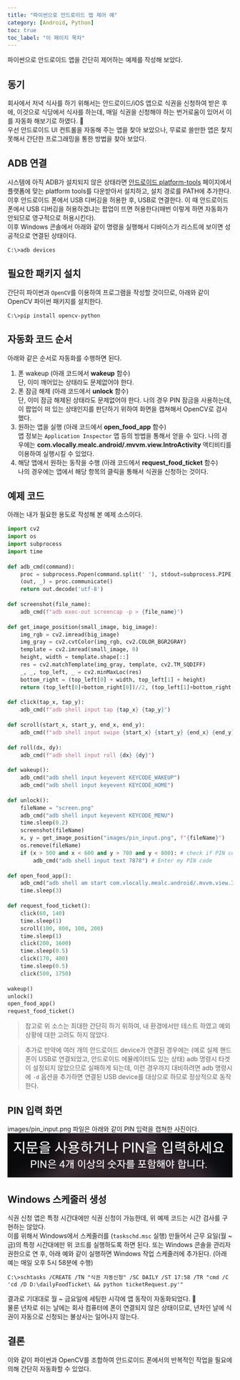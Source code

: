 ```yaml
---
title: "파이썬으로 안드로이드 앱 제어 예"
category: [Android, Python]
toc: true
toc_label: "이 페이지 목차"
---
```


파이썬으로 안드로이드 앱을 간단히 제어하는 예제를 작성해 보았다.

## 동기
회사에서 저녁 식사를 하기 위해서는 안드로이드/iOS 앱으로 식권을 신청하여 받은 후에, 이것으로 식당에서 식사를 하는데, 매일 식권을 신청해야 하는 번거로움이 있어서 이를 자동화 해보기로 하였다. 🤥  
우선 안드로이드 UI 컨트롤을 자동해 주는 앱을 찾아 보았으나, 무료로 쓸만한 앱은 찾지 못해서 간단한 프로그래밍을 통한 방법을 찾아 보았다.

## ADB 연결
시스템에 아직 ADB가 설치되지 않은 상태라면 [안드로이드 platform-tools](https://developer.android.com/studio/releases/platform-tools) 페이지에서 플랫폼에 맞는 platform tools를 다운받아서 설치하고, 설치 경로를 PATH에 추가한다.  
이후 안드로이드 폰에서 USB 디버깅을 허용한 후, USB로 연결한다. 이 때 안드로이드 폰에서 USB 디버깅을 허용하겠냐는 팝업이 뜨면 허용한다(매번 이렇게 하면 자동화가 안되므로 영구적으로 허용시킨다).  
이후 Windows 콘솔에서 아래와 같이 명령을 실행해서 디바이스가 리스트에 보이면 성공적으로 연결된 상태이다.
```batch
C:\>adb devices
```

## 필요한 패키지 설치
간단히 파이썬과 `OpenCV`를 이용하여 프로그램을 작성할 것이므로, 아래와 같이 OpenCV 파이썬 패키지를 설치한다.
```batch
C:\>pip install opencv-python
```

## 자동화 코드 순서
아래와 같은 순서로 자동화를 수행하면 된다.
1. 폰 wakeup (아래 코드에서 **wakeup** 함수)  
단, 이미 깨어있는 상태라도 문제없어야 한다.
1. 폰 잠금 해제 (아래 코드에서 **unlock** 함수)  
단, 이미 잠금 해제된 상태라도 문제없어야 한다. 나의 경우 PIN 잠금을 사용하는데, 이 팝업이 떠 있는 상태인지를 판단하기 위하여 화면을 캡쳐해서 OpenCV로 검사했다.
1. 원하는 앱을 실행 (아래 코드에서 **open_food_app** 함수)  
앱 정보는 `Application Inspector` 앱 등의 방법을 통해서 얻을 수 있다. 나의 경우에는 **com.vlocally.mealc.android/.mvvm.view.IntroActivity** 액티비티를 이용하여 실행시킬 수 있었다.
1. 해당 앱에서 원하는 동작을 수행 (아래 코드에서 **request_food_ticket** 함수)  
나의 경우에는 앱에서 해당 항목의 클릭을 통해서 식권을 신청하는 것이다.

## 예제 코드
아래는 내가 필요한 용도로 작성해 본 예제 소스이다.
```python
import cv2
import os
import subprocess
import time

def adb_cmd(command):
    proc = subprocess.Popen(command.split(' '), stdout=subprocess.PIPE, shell=True)
    (out, _) = proc.communicate()
    return out.decode('utf-8')

def screenshot(file_name):
    adb_cmd(f"adb exec-out screencap -p > {file_name}")

def get_image_position(small_image, big_image):
    img_rgb = cv2.imread(big_image)
    img_gray = cv2.cvtColor(img_rgb, cv2.COLOR_BGR2GRAY)
    template = cv2.imread(small_image, 0)
    height, width = template.shape[::]
    res = cv2.matchTemplate(img_gray, template, cv2.TM_SQDIFF)
    _, _, top_left, _ = cv2.minMaxLoc(res)
    bottom_right = (top_left[0] + width, top_left[1] + height)
    return (top_left[0]+bottom_right[0])//2, (top_left[1]+bottom_right[1])//2

def click(tap_x, tap_y):
    adb_cmd(f"adb shell input tap {tap_x} {tap_y}")

def scroll(start_x, start_y, end_x, end_y):
    adb_cmd(f"adb shell input swipe {start_x} {start_y} {end_x} {end_y}")

def roll(dx, dy):
    adb_cmd(f"adb shell input roll {dx} {dy}")

def wakeup():
    adb_cmd("adb shell input keyevent KEYCODE_WAKEUP")
    adb_cmd("adb shell input keyevent KEYCODE_HOME")

def unlock():
    fileName = "screen.png"
    adb_cmd("adb shell input keyevent KEYCODE_MENU")
    time.sleep(0.2)
    screenshot(fileName)
    x, y = get_image_position("images/pin_input.png", f"{fileName}")
    os.remove(fileName)
    if (x > 500 and x < 600 and y > 700 and y < 800): # check if PIN code popup
        adb_cmd("adb shell input text 7878") # Enter my PIN code

def open_food_app():
    adb_cmd("adb shell am start com.vlocally.mealc.android/.mvvm.view.IntroActivity")
    time.sleep(3)

def request_food_ticket():
    click(60, 140)
    time.sleep(1)
    scroll(100, 800, 100, 200)
    time.sleep(1)
    click(200, 1600)
    time.sleep(0.5)
    click(170, 400)
    time.sleep(0.5)
    click(500, 1750)

wakeup()
unlock()
open_food_app()
request_food_ticket()
```
> 참고로 위 소스는 최대한 간단히 하기 위하여, 내 환경에서만 테스트 하였고 예외 상황에 대한 고려도 하지 않았다.

> 추가로 만약에 여러 개의 안드로이드 device가 연결된 경우에는 (예로 실제 핸드폰이 USB로 연결되었고, 안드로이드 에뮬레이터도 있는 상태) adb 명령시 타겟이 설정되지 않았으므로 실패하게 되는데, 이런 경우까지 대비하려면 adb 명령시에 `-d` 옵션을 추가하면 연결된 USB device를 대상으로 하므로 정상적으로 동작한다.

## PIN 입력 화면
images/pin_input.png 파일은 아래와 같이 PIN 입력을 캡쳐한 사진이다.  
![](/assets/images/pin_input.png)

## Windows 스케줄러 생성
식권 신청 앱은 특정 시간대에만 식권 신청이 가능한데, 위 예제 코드는 시간 검사를 구현하는 않았다.  
이를 위해서 Windows에서 스케줄러를 (`taskschd.msc` 실행) 만들어서 근무 요일(월 ~ 금)의 특정 시간대에만 위 코드를 실행하도록 하면 된다. 또는 Windows 콘솔을 관리자 권한으로 연 후, 아래 예와 같이 실행하면 Windows 작업 스케줄러에 추가된다. (아래 예는 매일 오후 5시 58분에 수행)
```batch
C:\>schtasks /CREATE /TN "식권 자동신청" /SC DAILY /ST 17:58 /TR "cmd /C 'cd /D D:\dailyFoodTicket\ && python ticketRequest.py'"
```

결과로 기대대로 월 ~ 금요일에 세팅한 시각에 앱 동작이 자동화되었다. 🍕  
물론 년차로 쉬는 날에는 회사 컴퓨터에 폰이 연결되지 않은 상태이므로, 년차인 날에 식권이 자동으로 신청되는 불상사는 일어나지 않는다.

## 결론
이와 같이 파이썬과 OpenCV를 조합하여 안드로이드 폰에서의 반복적인 작업을 필요에 의해 간단히 자동화할 수 있었다.
